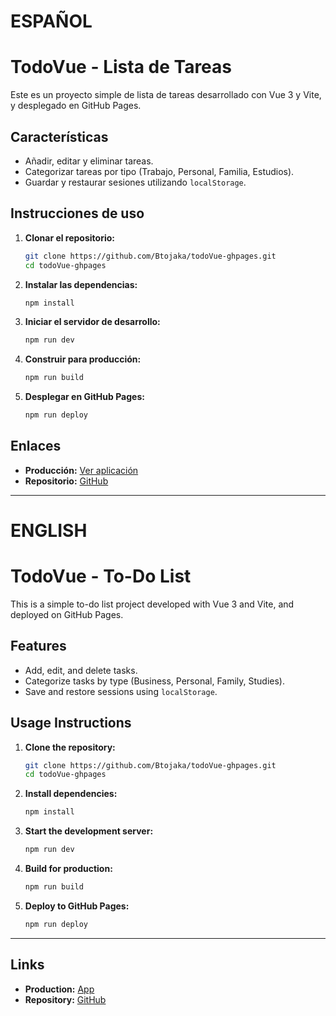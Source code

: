# ESPAÑOL

# TodoVue - Lista de Tareas

Este es un proyecto simple de lista de tareas desarrollado con Vue 3 y Vite, y desplegado en GitHub Pages.

## Características

- Añadir, editar y eliminar tareas.
- Categorizar tareas por tipo (Trabajo, Personal, Familia, Estudios).
- Guardar y restaurar sesiones utilizando `localStorage`.

## Instrucciones de uso

1. **Clonar el repositorio:**

   ```bash
   git clone https://github.com/Btojaka/todoVue-ghpages.git
   cd todoVue-ghpages
   ```

2. **Instalar las dependencias:**

   ```bash
   npm install
   ```

3. **Iniciar el servidor de desarrollo:**

   ```bash
   npm run dev
   ```

4. **Construir para producción:**

   ```bash
   npm run build
   ```

5. **Desplegar en GitHub Pages:**
   ```bash
   npm run deploy
   ```


## Enlaces

- **Producción:** [Ver aplicación](https://btojaka.github.io/todoVue-ghpages/)
- **Repositorio:** [GitHub](https://github.com/Btojaka/todoVue-ghpages)

---


# ENGLISH

# TodoVue - To-Do List

This is a simple to-do list project developed with Vue 3 and Vite, and deployed on GitHub Pages.

## Features

- Add, edit, and delete tasks.
- Categorize tasks by type (Business, Personal, Family, Studies).
- Save and restore sessions using `localStorage`.

## Usage Instructions

1. **Clone the repository:**

   ```bash
   git clone https://github.com/Btojaka/todoVue-ghpages.git
   cd todoVue-ghpages
   ```

2. **Install dependencies:**

   ```bash
   npm install
   ```

3. **Start the development server:**

   ```bash
   npm run dev
   ```

4. **Build for production:**

   ```bash
   npm run build
   ```

5. **Deploy to GitHub Pages:**
   ```bash
   npm run deploy
   ```

---

## Links

- **Production:** [App](https://btojaka.github.io/todoVue-ghpages/)
- **Repository:** [GitHub](https://github.com/Btojaka/todoVue-ghpages)
